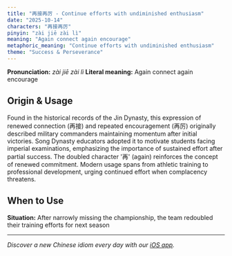 ```yaml
---
title: "再接再厉 - Continue efforts with undiminished enthusiasm"
date: "2025-10-14"
characters: "再接再厉"
pinyin: "zài jiē zài lì"
meaning: "Again connect again encourage"
metaphoric_meaning: "Continue efforts with undiminished enthusiasm"
theme: "Success & Perseverance"
---
```


**Pronunciation:** *zài jiē zài lì*
**Literal meaning:** Again connect again encourage

## Origin & Usage

Found in the historical records of the Jin Dynasty, this expression of renewed connection (再接) and repeated encouragement (再厉) originally described military commanders maintaining momentum after initial victories. Song Dynasty educators adopted it to motivate students facing imperial examinations, emphasizing the importance of sustained effort after partial success. The doubled character '再' (again) reinforces the concept of renewed commitment. Modern usage spans from athletic training to professional development, urging continued effort when complacency threatens.

## When to Use

**Situation:** After narrowly missing the championship, the team redoubled their training efforts for next season

---

*Discover a new Chinese idiom every day with our [iOS app](https://apps.apple.com/us/app/daily-chinese-idioms/id6740611324).*
